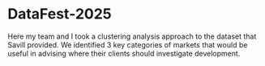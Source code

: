 # DataFest-2025

Here my team and I took a clustering analysis approach to the dataset that Savill provided. We identified 3 key categories of markets that would be useful in advising where their clients should investigate development.



